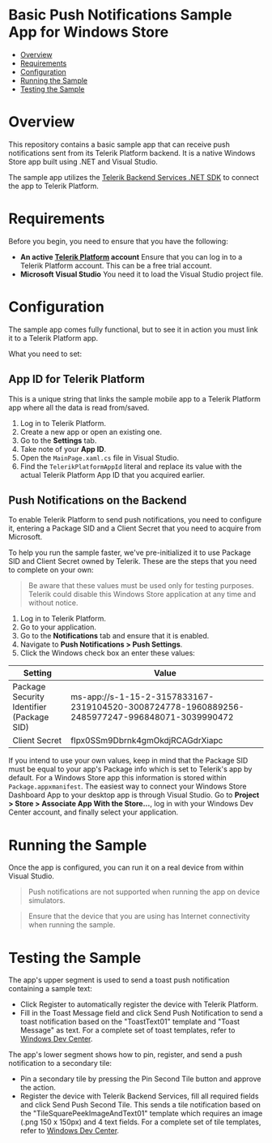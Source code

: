 # Basic Push Notifications Sample App for Windows Store

<a id="top"></a>
* [Overview](#overview)
* [Requirements](#requirements)
* [Configuration](#configuration)
* [Running the Sample](#running-the-sample)
* [Testing the Sample](#testing-the-sample)

# Overview

This repository contains a basic sample app that can receive push notifications sent from its Telerik Platform backend. It is a native Windows Store app built using .NET and Visual Studio.

The sample app utilizes the [Telerik Backend Services .NET SDK](http://docs.telerik.com/platform/backend-services/dotnet/getting-started-dotnet-sdk) to connect the app to Telerik Platform.

# Requirements

Before you begin, you need to ensure that you have the following:

- **An active [Telerik Platform](https://platform.telerik.com) account**
Ensure that you can log in to a Telerik Platform account. This can be a free trial account.
- **Microsoft Visual Studio** You need it to load the Visual Studio project file.

# Configuration

The sample app comes fully functional, but to see it in action you must link it to a Telerik Platform app.

What you need to set:

## App ID for Telerik Platform

This is a unique string that links the sample mobile app to a Telerik Platform app where all the data is read from/saved.

1. Log in to Telerik Platform.
2. Create a new app or open an existing one.
4. Go to the **Settings** tab.
2. Take note of your **App ID**.
3. Open the `MainPage.xaml.cs` file in Visual Studio.
4. Find the `TelerikPlatformAppId` literal and replace its value with the actual Telerik Platform App ID that you acquired earlier.

## Push Notifications on the Backend

To enable Telerik Platform to send push notifications, you need to configure it, entering a Package SID and a Client Secret that you need to acquire from Microsoft.

To help you run the sample faster, we've pre-initialized it to use Package SID and Client Secret owned by Telerik. These are the steps that you need to complete on your own:

> Be aware that these values must be used only for testing purposes. Telerik could disable this Windows Store application at any time and without notice.

1. Log in to Telerik Platform.
2. Go to your application.
3. Go to the **Notifications** tab and ensure that it is enabled.
4. Navigate to **Push Notifications > Push Settings**.
5. Click the Windows check box an enter these values:

Setting|Value
---|---
Package Security Identifier (Package SID)|ms-app://s-1-15-2-3157833167-2319104520-3008724778-1960889256-2485977247-996848071-3039990472
Client Secret|fIpx0SSm9Dbrnk4gmOkdjRCAGdrXiapc

If you intend to use your own values, keep in mind that the Package SID must be equal to your app's Package info which is set to Telerik's app by default. For a Windows Store app this information is stored within `Package.appxmanifest`. The easiest way to connect your Windows Store Dashboard App to your desktop app is through Visual Studio. Go to **Project > Store > Associate App With the Store...**, log in with your Windows Dev Center account, and finally select your application.

# Running the Sample

Once the app is configured, you can run it on a real device from within Visual Studio.

> Push notifications are not supported when running the app on device simulators.

> Ensure that the device that you are using has Internet connectivity when running the sample.


# Testing the Sample

The app's upper segment is used to send a toast push notification containing a sample text:

- Click Register to automatically register the device with Telerik Platform.
- Fill in the Toast Message field and click Send Push Notification to send a toast notification based on the "ToastText01" template and "Toast Message" as text. For a complete set of toast templates, refer to [Windows Dev Center](http://msdn.microsoft.com/en-us/library/windows/apps/hh761494.aspx).

The app's lower segment shows how to pin, register, and send a push notification to a secondary tile:
- Pin a secondary tile by pressing the Pin Second Tile button and approve the action.
- Register the device with Telerik Backend Services, fill all required fields and click Send Push Second Tile. This sends a tile notification based on the "TileSquarePeekImageAndText01" template which requires an image (.png 150 x 150px) and 4 text fields. For a complete set of tile templates, refer to [Windows Dev Center](http://msdn.microsoft.com/en-us/library/windows/apps/hh761491.aspx).
